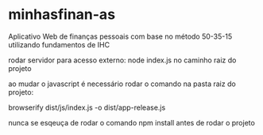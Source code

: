 # minhasfinan-as 
Aplicativo Web de finanças pessoais com base no método 50-35-15 utilizando fundamentos de IHC  
 
 
 
 
rodar servidor para acesso externo: 
node index.js 
no caminho raiz do projeto 
 
 
 
ao mudar o javascript é necessário rodar o comando na pasta raiz do projeto: 
 
browserify dist/js/index.js -o dist/app-release.js 
 
 
 
nunca se esqeuça de rodar o comando npm install antes de rodar o projeto